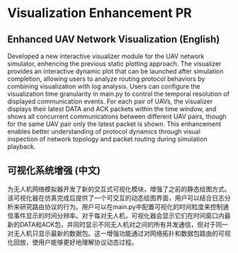 # Visualization Enhancement PR

## Enhanced UAV Network Visualization (English)

Developed a new interactive visualizer module for the UAV network simulator, enhencing the previous static plotting approach. The visualizer provides an interactive dynamic plot that can be launched after simulation completion, allowing users to analyze routing protocol behaviors by combining visualization with log analysis. Users can configure the visualization time granularity in main.py to control the temporal resolution of displayed communication events. For each pair of UAVs, the visualizer displays their latest DATA and ACK packets within the time window, and shows all concurrent communications between different UAV pairs, though for the same UAV pair only the latest packet is shown. This enhancement enables better understanding of protocol dynamics through visual inspection of network topology and packet routing during simulation playback.

## 可视化系统增强 (中文)

为无人机网络模拟器开发了新的交互式可视化模块，增强了之前的静态绘图方式。该可视化器在仿真完成后提供了一个可交互的动态绘图界面，用户可以结合日志分析来研究路由协议的行为。用户可以在main.py中配置可视化的时间粒度来控制通信事件显示的时间分辨率。对于每对无人机，可视化器会显示它们在时间窗口内最新的DATA和ACK包，并同时显示不同无人机对之间的所有并发通信，但对于同一对无人机只显示最新的数据包。这一增强功能通过对网络拓扑和数据包路由的可视化回放，使用户能够更好地理解协议动态过程。
